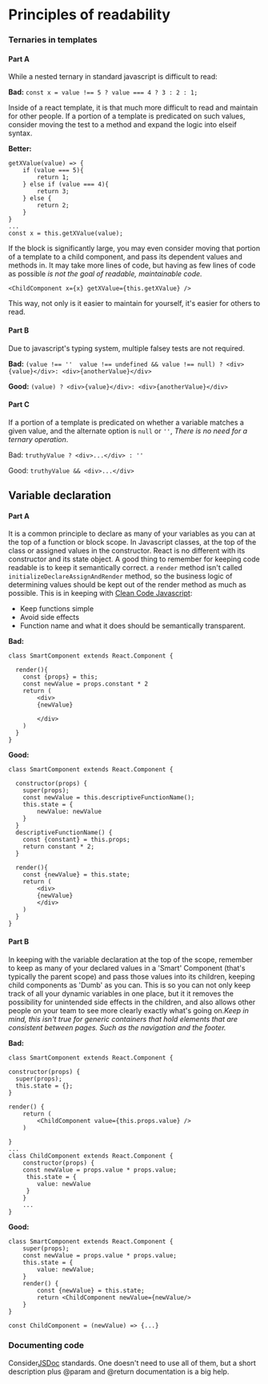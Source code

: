 # Principles of readability
### Ternaries in templates
#### Part A
While a nested ternary in standard javascript is difficult to read:

**Bad:**
`const x = value !== 5 ? value === 4 ? 3 : 2 : 1;`

Inside of a react template, it is that much more difficult to read and maintain for other people.
If a portion of a template is predicated on such values, consider moving the test to a method and expand the logic into
elseif syntax.

**Better:**
```
getXValue(value) => {
    if (value === 5){
        return 1;
    } else if (value === 4){
        return 3;
    } else {
        return 2;
    }
}
...
const x = this.getXValue(value); 
```

If the block is significantly large, you may even consider moving that portion of a template to a child component, 
and pass its dependent values and methods in. It may take more lines of code, but having as few lines of code as possible *is not the goal of readable, maintainable code.*

`<ChildComponent x={x} getXValue={this.getXValue} />`

This way, not only is it easier to maintain for yourself, it's easier for others to read.

#### Part B

Due to javascript's typing system, multiple falsey tests are not required.

**Bad:**
`(value !== ''  value !== undefined && value !== null) ? <div>{value}</div>: <div>{anotherValue}</div>`

**Good:**
`(value) ? <div>{value}</div>: <div>{anotherValue}</div>`


#### Part C
If a portion of a template is predicated on whether a variable matches a given value, and the alternate option is `null` or `''`,
*There is no need for a ternary operation*.

Bad: `truthyValue ? <div>...</div> : ''`

Good: `truthyValue && <div>...</div>`


## Variable declaration
#### Part A
It is a common principle to declare as many of your variables as you can at the top of a function or block scope.
In Javascript classes, at the top of the class or assigned values in the constructor.
React is no different with its constructor and its state object. A good thing to remember for keeping code readable is
to keep it semantically correct. a `render` method isn't called `initializeDeclareAssignAndRender` method, so the business
logic of determining values should be kept out of the render method as much as possible. This is in keeping with [Clean Code Javascript](https://github.com/ryanmcdermott/clean-code-javascript):

- Keep functions simple
- Avoid side effects
- Function name and what it does should be semantically transparent.

**Bad:**

```
class SmartComponent extends React.Component {

  render(){
    const {props} = this;
    const newValue = props.constant * 2 
    return (
        <div>
        {newValue}
        
        </div>
    )
  }
}
```

**Good:**
```
class SmartComponent extends React.Component {

  constructor(props) {
    super(props);
    const newValue = this.descriptiveFunctionName();
    this.state = {
        newValue: newValue    
    }
  }  
  descriptiveFunctionName() { 
    const {constant} = this.props;
    return constant * 2;  
  }

  render(){
    const {newValue} = this.state;
    return (
        <div>
        {newValue}
        </div>
    )
  }
}
```

#### Part B
In keeping with the variable declaration at the top of the scope, remember to keep as many of your declared values
in a 'Smart' Component (that's typically the parent scope) and pass those values into its children, keeping child components
as 'Dumb' as you can. This is so you can not only keep track of all your dynamic variables in one place, but it
it removes the possibility for unintended side effects in the children, and also allows other people on your team to see
more clearly exactly what's going on.*Keep in mind, this isn't true for generic containers that hold elements that are consistent between pages. Such as the navigation and the footer.*

**Bad:**
```
class SmartComponent extends React.Component {

constructor(props) {
  super(props);
  this.state = {};
}

render() {
    return (
        <ChildComponent value={this.props.value} />    
    )

}
...
class ChildComponent extends React.Component {
    constructor(props) {
    const newValue = props.value * props.value;
     this.state = {
        value: newValue
     }
    }
    ...
}

```

**Good:**
```
class SmartComponent extends React.Component {
    super(props);
    const newValue = props.value * props.value;
    this.state = {
        value: newValue;
    }
    render() {
        const {newValue} = this.state;
        return <ChildComponent newValue={newValue/>
    }
}

const ChildComponent = (newValue) => {...}
```

### Documenting code
Consider[JSDoc](http://usejsdoc.org/howto-es2015-classes.html) standards.
One doesn't need to use all of them, but a short description plus @param and @return documentation is a big help.
